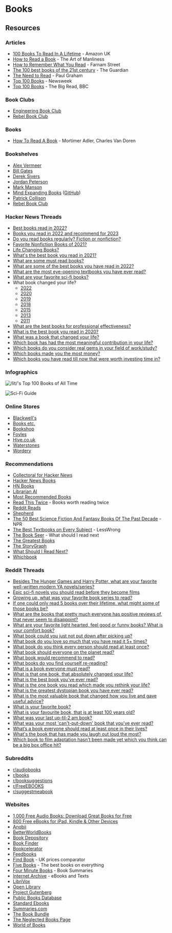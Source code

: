 # Books

##

## Resources

### Articles

* [100 Books To Read In A Lifetime](https://www.amazon.co.uk/100-best-books/b?ie=UTF8\&node=4656884031) - Amazon UK
* [How to Read a Book](https://www.artofmanliness.com/articles/how-to-read-a-book/) - The Art of Manliness
* [How to Remember What You Read](https://fs.blog/2021/08/remember-books/) - Farnam Street
* [The 100 best books of the 21st century](https://www.theguardian.com/books/2019/sep/21/best-books-of-the-21st-century) - The Guardian
* [The Need to Read](http://paulgraham.com/read.html) - Paul Graham
* [Top 100 Books](https://www.alistofbooks.com/lists/10-top-100-books-by-newsweek) - Newsweek
* [Top 100 Books](https://www.bbc.co.uk/arts/bigread/top100.shtml) - The Big Read, BBC

### Book Clubs

* [Engineering Book Club](https://www.engineeringbookclub.com/)
* [Rebel Book Club](https://www.rebelbook.club/)

### Books

* [How To Read A Book](https://smile.amazon.co.uk/dp/0671212095/) - Mortimer Adler, Charles Van Doren

### Bookshelves

* [Alex Vermeer](https://alexvermeer.com/bookshelf/)
* [Bill Gates](https://www.gatesnotes.com/Books)
* [Derek Sivers](https://sive.rs/book)
* [Jordan Peterson](https://www.jordanbpeterson.com/great-books/)
* [Mark Manson](https://markmanson.net/best-books)
* [Mind Expanding Books](https://books.vishnuks.com/) ([GitHub](https://github.com/hackerkid/Mind-Expanding-Books))
* [Patrick Collison](https://patrickcollison.com/bookshelf)
* [Rebel Book Club](https://rebelbook.club/library/)

### Hacker News Threads

* [Best books read in 2022?](https://news.ycombinator.com/item?id=33849267)
* [Books you read in 2022 and recommend for 2023](https://news.ycombinator.com/item?id=34160611)
* [Do you read books regularly? Fiction or nonfiction?](https://news.ycombinator.com/item?id=26593122)
* [Favorite Nonfiction Books of 2021?](https://news.ycombinator.com/item?id=29507085)
* [Life Changing Books?](https://news.ycombinator.com/item?id=29605394)
* [What's the best book you read in 2021?](https://news.ycombinator.com/item?id=29668228)
* [What are some must read books?](https://news.ycombinator.com/item?id=29462663)
* [What are some of the best books you have read in 2022?](https://news.ycombinator.com/item?id=33381791)
* [What are the most eye-opening textbooks you have ever read?](https://news.ycombinator.com/item?id=35929112)
* [What are your favorite sci-fi books?](https://news.ycombinator.com/item?id=36020597)
* What book changed your life?
  * [2022](https://news.ycombinator.com/item?id=30734709)
  * [2020](https://news.ycombinator.com/item?id=25356908)
  * [2019](https://news.ycombinator.com/item?id=22011867)
  * [2018](https://news.ycombinator.com/item?id=17168136)
  * [2015](https://news.ycombinator.com/item?id=10914079)
  * [2013](https://news.ycombinator.com/item?id=6975638)
  * [2011](https://news.ycombinator.com/item?id=2147034)
* [What are the best books for professional effectiveness?](https://news.ycombinator.com/item?id=29602228)
* [What is the best book you read in 2020?](https://news.ycombinator.com/item?id=25590522)
* [What was a book that changed your life?](https://news.ycombinator.com/item?id=25530700)
* [Which book has had the most meaningful contribution in your life?](https://news.ycombinator.com/item?id=36428036)
* [Which books do you consider real gems in your field of work/study?](https://news.ycombinator.com/item?id=32790064)
* [Which books made you the most money?](https://news.ycombinator.com/item?id=26321793)
* [Which books you have read till now that were worth investing time in?](https://news.ycombinator.com/item?id=32935412)

### Infographics

![/lit/'s Top 100 Books of All Time](<../.gitbook/assets/lit's Top 100 Books Of All Time.jpg>)

![Sci-Fi Guide](../.gitbook/assets/r55ODlL.jpeg)

### Online Stores

* [Blackwell's](https://blackwells.co.uk/bookshop/home)
* [Books etc.](https://www.booksetc.co.uk/)
* [Bookshop](https://uk.bookshop.org/)
* [Foyles](https://www.foyles.co.uk/)
* [Hive.co.uk](https://www.hive.co.uk/)
* [Waterstones](https://www.waterstones.com/)
* [Wordery](https://wordery.com/)

### Recommendations

* [Collectoral for Hacker News](https://www.collectoral.com/group/hacker-news)
* [Hacker News Books](https://hackernewsbooks.com/)
* [HN Books](https://yahnd.com/books/)
* [Librarian AI](https://www.librarian-ai.com/)
* [Most Recommended Books](https://mostrecommendedbooks.com/)
* [Read This Twice](https://www.readthistwice.com/) - Books worth reading twice
* [Reddit Reads](https://www.redditreads.com/)
* [Shepherd](https://shepherd.com/)
* [The 50 Best Science Fiction And Fantasy Books Of The Past Decade](https://www.npr.org/2021/08/18/1027159166/best-books-science-fiction-fantasy-past-decade) - NPR
* [The Best Textbooks on Every Subject](https://www.lesswrong.com/posts/xg3hXCYQPJkwHyik2/the-best-textbooks-on-every-subject) - LessWrong
* [The Book Seer](https://bookseer.com/) - What should I read next
* [The Greatest Books](https://thegreatestbooks.org/)
* [The StoryGraph](https://app.thestorygraph.com/)
* [What Should I Read Next?](https://www.whatshouldireadnext.com/)
* [Whichbook](https://www.whichbook.net/)

### Reddit Threads

* [Besides The Hunger Games and Harry Potter, what are your favorite well-written modern YA novels/series?](https://www.reddit.com/r/books/comments/58ck84/besides\_the\_hunger\_games\_and\_harry\_potter\_what/)
* [Epic sci-fi novels you should read before they become films](https://www.reddit.com/r/books/comments/89pw9a/epic\_scifi\_novels\_you\_should\_read\_before\_they/)
* [Growing up, what was your favorite book series to read?](https://www.reddit.com/r/AskReddit/comments/3oe1tu/growing\_up\_what\_was\_your\_favorite\_book\_series\_to/)
* [If one could only read 5 books over their lifetime, what might some of those books be?](https://www.reddit.com/r/InsightfulQuestions/comments/mrvcpe/if\_one\_could\_only\_read\_5\_books\_over\_their/)
* [What are the books that pretty much everyone has positive reviews of, that never seem to disappoint?](https://www.reddit.com/r/books/comments/10dr7ce/what\_are\_the\_books\_that\_pretty\_much\_everyone\_has/)
* [What are your favorite light hearted, feel good or funny books? What is your comfort book?](https://www.reddit.com/r/books/comments/5c3nje/what\_are\_your\_favorite\_light\_hearted\_feel\_good\_or/)
* [What book could you just not put down after picking up?](https://www.reddit.com/r/books/comments/53pknz/what\_book\_could\_you\_just\_not\_put\_down\_after/)
* [What book do you love so much that you have read it 5+ times?](https://www.reddit.com/r/books/comments/4kmwl3/what\_book\_do\_you\_love\_so\_much\_that\_you\_have\_read/)
* [What book do you think every person should read at least once?](https://www.reddit.com/r/AskReddit/comments/13jg2oc/what\_book\_do\_you\_think\_every\_person\_should\_read/)
* [What book should everyone on the planet read?](https://www.reddit.com/r/books/comments/4x5ljx/what\_book\_should\_everyone\_on\_the\_planet\_read/)
* [What book would recommend to read?](https://www.reddit.com/r/AskReddit/comments/5mjiqp/serious\_what\_book\_would\_recommend\_to\_read/)
* [What books do you find yourself re-reading?](https://www.reddit.com/r/books/comments/526iku/what\_books\_do\_you\_find\_yourself\_rereading/)
* [What is a book everyone must read?](https://www.reddit.com/r/AskReddit/comments/4h8zag/what\_is\_a\_book\_everyone\_must\_read/)
* [What is that one book, that absolutely changed your life?](https://www.reddit.com/r/AskReddit/comments/m7nz9t/what\_is\_that\_one\_book\_that\_absolutely\_changed/)
* [What is the best book you’ve ever read?](https://www.reddit.com/r/AskReddit/comments/14ihoen/what\_is\_the\_best\_book\_youve\_ever\_read/)
* [What is the one book you read which made you rethink your life?](https://www.reddit.com/r/books/comments/7orehn/what\_is\_the\_one\_book\_you\_read\_which\_made\_you/)
* [What is the greatest dystopian book you have ever read?](https://www.reddit.com/r/books/comments/4d4gpm/what\_is\_the\_greatest\_dystopian\_book\_you\_have\_ever/)
* [What is the most valuable book that changed how you live and gave useful advice?](https://www.reddit.com/r/productivity/comments/14o4gxi/what\_is\_the\_most\_valuable\_book\_that\_changed\_how/)
* [What is your favorite book?](https://www.reddit.com/r/AskReddit/comments/5l9m02/what\_is\_your\_favorite\_book/)
* [What is your favourite book, that is at least 100 years old?](https://www.reddit.com/r/books/comments/12kw5x2/what\_is\_your\_favourite\_book\_that\_is\_at\_least\_100/)
* [What was your last up-til-2 am book?](https://www.reddit.com/r/books/comments/46n7bb/what\_was\_your\_last\_uptil2\_am\_book/)
* [What was your most 'can't-put-down' book that you've ever read?](https://www.reddit.com/r/AskReddit/comments/94i67o/what\_was\_your\_most\_cantputdown\_book\_that\_youve/)
* [What’s a book everyone should read at least once in their lives?](https://www.reddit.com/r/AskReddit/comments/nvl2dd/whats\_a\_book\_everyone\_should\_read\_at\_least\_once/)
* [What's the book that has made you laugh out loud the most?](https://www.reddit.com/r/books/comments/5pgmwr/whats\_the\_book\_that\_has\_made\_you\_laugh\_out\_loud/)
* [Which book to film adaptation hasn't been made yet which you think can be a big box office hit?](https://www.reddit.com/r/AskReddit/comments/a0izhl/which\_book\_to\_film\_adaptation\_hasnt\_been\_made\_yet/)

### Subreddits

* [r/audiobooks](http://www.reddit.com/r/audiobooks)
* [r/books](http://www.reddit.com/r/books)
* [r/booksuggestions](http://www.reddit.com/r/booksuggestions)
* [r/FreeEBOOKS](http://www.reddit.com/r/FreeEBOOKS)
* [r/suggestmeabook](http://www.reddit.com/r/suggestmeabook)

### Websites

* [1,000 Free Audio Books: Download Great Books for Free](https://www.openculture.com/freeaudiobooks)
* [800 Free eBooks for iPad, Kindle & Other Devices](https://www.openculture.com/free\_ebooks)
* [Anobii](https://www.anobii.com/)
* [BetterWorldBooks](https://www.betterworldbooks.com/)
* [Book Depository](https://www.bookdepository.com/)
* [Book Finder](https://www.bookfinder.com/)
* [Bookcelerator](https://bookcelerator.com/)
* [Feedbooks](https://it.feedbooks.com/publicdomain)
* [Find Book](https://www.find-book.co.uk/) - UK prices comparator
* [Five Books](https://fivebooks.com/) - The best books on everything
* [Four Minute Books](https://fourminutebooks.com/book-summaries/) - Book Summaries
* [Internet Archive](https://archive.org/details.php?identifier=texts) - eBooks and Texts
* [LibriVox](https://librivox.org/)
* [Open Library](https://openlibrary.org/)
* [Project Gutenberg](https://www.gutenberg.org/)
* [Public Books Database](https://www.publicbooks.org/public-books-database/)
* [Standard Ebooks](https://standardebooks.org/)
* [Summaries.com](https://summaries.com/)
* [The Book Bundle](https://www.thebookbundle.com/)
* [The Neglected Books Page](https://neglectedbooks.com/)
* [World of Books](https://www.worldofbooks.com/en-gb)
